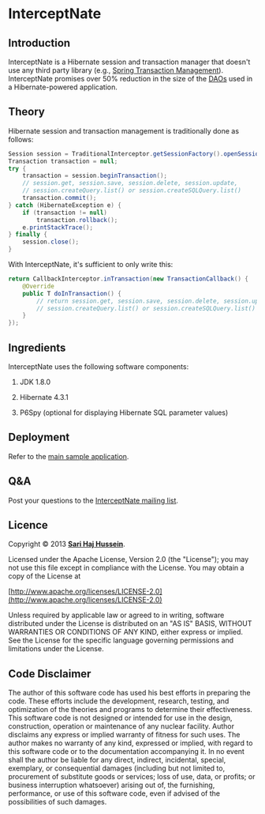 # InterceptNate

## Introduction
InterceptNate is a Hibernate session and transaction manager that doesn't use any third party library (e.g., [Spring Transaction Management](http://docs.spring.io/spring/docs/current/spring-framework-reference/html/transaction.html)). InterceptNate promises over 50% reduction in the size of the [DAOs](http://en.wikipedia.org/wiki/Data_access_object) used in a Hibernate-powered application.

## Theory
Hibernate session and transaction management is traditionally done as follows:

```java
Session session = TraditionalInterceptor.getSessionFactory().openSession();
Transaction transaction = null;
try {
	transaction = session.beginTransaction();
	// session.get, session.save, session.delete, session.update,
	// session.createQuery.list() or session.createSQLQuery.list()
	transaction.commit();
} catch (HibernateException e) {
	if (transaction != null)
		transaction.rollback();
	e.printStackTrace();
} finally {
	session.close();
}
```

With InterceptNate, it's sufficient to only write this:

```java
return CallbackInterceptor.inTransaction(new TransactionCallback() {
	@Override
	public T doInTransaction() {
		// return session.get, session.save, session.delete, session.update,
		// session.createQuery.list() or session.createSQLQuery.list()
	}
});
```

## Ingredients
InterceptNate uses the following software components:

1. JDK 1.8.0

2. Hibernate 4.3.1

3. P6Spy (optional for displaying Hibernate SQL parameter values)

## Deployment
Refer to the [main sample application](./samples/mainsample).

## Q&A

Post your questions to the [InterceptNate mailing list](https://lists.sourceforge.net/lists/listinfo/interceptnate-list).

## Licence
Copyright &copy; 2013 **[Sari Haj Hussein](http://sarihh.info)**.

Licensed under the Apache License, Version 2.0 (the "License");
you may not use this file except in compliance with the License.
You may obtain a copy of the License at

[http://www.apache.org/licenses/LICENSE-2.0](http://www.apache.org/licenses/LICENSE-2.0)

Unless required by applicable law or agreed to in writing, software
distributed under the License is distributed on an "AS IS" BASIS,
WITHOUT WARRANTIES OR CONDITIONS OF ANY KIND, either express or implied.
See the License for the specific language governing permissions and
limitations under the License.

## Code Disclaimer
The author of this software code has used his best efforts in preparing the code. These efforts include the development, research, testing, and optimization of the theories and programs to determine their effectiveness. This software code is not designed or intended for use in the design, construction, operation or maintenance of any nuclear facility. Author disclaims any express or implied warranty of fitness for such uses. The author makes no warranty of any kind, expressed or implied, with regard to this software code or to the documentation accompanying it. In no event shall the author be liable for any direct, indirect, incidental, special, exemplary, or consequential damages (including but not limited to, procurement of substitute goods or services; loss of use, data, or profits; or business interruption whatsoever) arising out of, the furnishing, performance, or use of this software code, even if advised of the possibilities of such damages.
